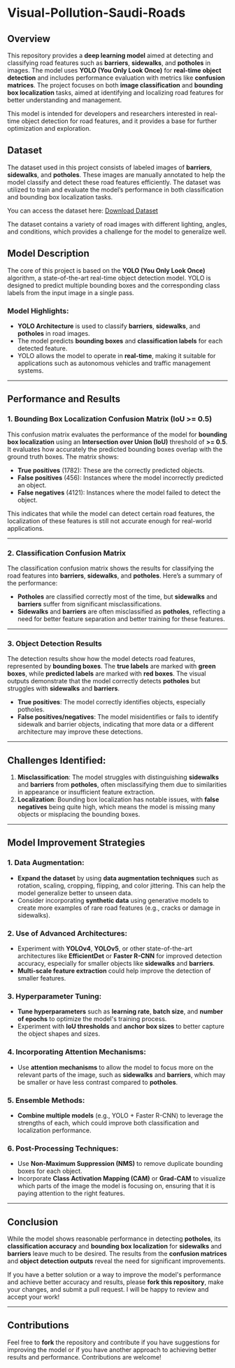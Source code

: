 # Visual-Pollution-Saudi-Roads

## Overview

This repository provides a **deep learning model** aimed at detecting and classifying road features such as **barriers**, **sidewalks**, and **potholes** in images. The model uses **YOLO (You Only Look Once)** for **real-time object detection** and includes performance evaluation with metrics like **confusion matrices**. The project focuses on both **image classification** and **bounding box localization** tasks, aimed at identifying and localizing road features for better understanding and management.

This model is intended for developers and researchers interested in real-time object detection for road features, and it provides a base for further optimization and exploration.

## Dataset

The dataset used in this project consists of labeled images of **barriers**, **sidewalks**, and **potholes**. These images are manually annotated to help the model classify and detect these road features efficiently. The dataset was utilized to train and evaluate the model’s performance in both classification and bounding box localization tasks.

You can access the dataset here:
[Download Dataset]([https://data.mendeley.com/datasets/bb7b8vtwry/1])

The dataset contains a variety of road images with different lighting, angles, and conditions, which provides a challenge for the model to generalize well.

## Model Description

The core of this project is based on the **YOLO (You Only Look Once)** algorithm, a state-of-the-art real-time object detection model. YOLO is designed to predict multiple bounding boxes and the corresponding class labels from the input image in a single pass.

### **Model Highlights:**

* **YOLO Architecture** is used to classify **barriers**, **sidewalks**, and **potholes** in road images.
* The model predicts **bounding boxes** and **classification labels** for each detected feature.
* YOLO allows the model to operate in **real-time**, making it suitable for applications such as autonomous vehicles and traffic management systems.

---

## Performance and Results

### **1. Bounding Box Localization Confusion Matrix (IoU >= 0.5)**

This confusion matrix evaluates the performance of the model for **bounding box localization** using an **Intersection over Union (IoU)** threshold of **>= 0.5**. It evaluates how accurately the predicted bounding boxes overlap with the ground truth boxes. The matrix shows:

* **True positives** (1782): These are the correctly predicted objects.
* **False positives** (456): Instances where the model incorrectly predicted an object.
* **False negatives** (4121): Instances where the model failed to detect the object.

This indicates that while the model can detect certain road features, the localization of these features is still not accurate enough for real-world applications.

---

### **2. Classification Confusion Matrix**

The classification confusion matrix shows the results for classifying the road features into **barriers**, **sidewalks**, and **potholes**. Here’s a summary of the performance:

* **Potholes** are classified correctly most of the time, but **sidewalks** and **barriers** suffer from significant misclassifications.
* **Sidewalks** and **barriers** are often misclassified as **potholes**, reflecting a need for better feature separation and better training for these features.

---

### **3. Object Detection Results**

The detection results show how the model detects road features, represented by **bounding boxes**. The **true labels** are marked with **green boxes**, while **predicted labels** are marked with **red boxes**. The visual outputs demonstrate that the model correctly detects **potholes** but struggles with **sidewalks** and **barriers**.

* **True positives**: The model correctly identifies objects, especially potholes.
* **False positives/negatives**: The model misidentifies or fails to identify sidewalk and barrier objects, indicating that more data or a different architecture may improve these detections.

---

## Challenges Identified:

1. **Misclassification**: The model struggles with distinguishing **sidewalks** and **barriers** from **potholes**, often misclassifying them due to similarities in appearance or insufficient feature extraction.
2. **Localization**: Bounding box localization has notable issues, with **false negatives** being quite high, which means the model is missing many objects or misplacing the bounding boxes.

---

## Model Improvement Strategies

### **1. Data Augmentation**:

* **Expand the dataset** by using **data augmentation techniques** such as rotation, scaling, cropping, flipping, and color jittering. This can help the model generalize better to unseen data.
* Consider incorporating **synthetic data** using generative models to create more examples of rare road features (e.g., cracks or damage in sidewalks).

### **2. Use of Advanced Architectures**:

* Experiment with **YOLOv4**, **YOLOv5**, or other state-of-the-art architectures like **EfficientDet** or **Faster R-CNN** for improved detection accuracy, especially for smaller objects like **sidewalks** and **barriers**.
* **Multi-scale feature extraction** could help improve the detection of smaller features.

### **3. Hyperparameter Tuning**:

* **Tune hyperparameters** such as **learning rate**, **batch size**, and **number of epochs** to optimize the model's training process.
* Experiment with **IoU thresholds** and **anchor box sizes** to better capture the object shapes and sizes.

### **4. Incorporating Attention Mechanisms**:

* Use **attention mechanisms** to allow the model to focus more on the relevant parts of the image, such as **sidewalks** and **barriers**, which may be smaller or have less contrast compared to **potholes**.

### **5. Ensemble Methods**:

* **Combine multiple models** (e.g., YOLO + Faster R-CNN) to leverage the strengths of each, which could improve both classification and localization performance.

### **6. Post-Processing Techniques**:

* Use **Non-Maximum Suppression (NMS)** to remove duplicate bounding boxes for each object.
* Incorporate **Class Activation Mapping (CAM)** or **Grad-CAM** to visualize which parts of the image the model is focusing on, ensuring that it is paying attention to the right features.

---

## Conclusion

While the model shows reasonable performance in detecting **potholes**, its **classification accuracy** and **bounding box localization** for **sidewalks** and **barriers** leave much to be desired. The results from the **confusion matrices** and **object detection outputs** reveal the need for significant improvements.

If you have a better solution or a way to improve the model's performance and achieve better accuracy and results, please **fork this repository**, make your changes, and submit a pull request. I will be happy to review and accept your work!

---

## Contributions

Feel free to **fork** the repository and contribute if you have suggestions for improving the model or if you have another approach to achieving better results and performance. Contributions are welcome!
